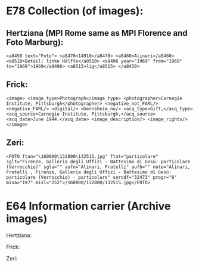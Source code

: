 # E78 Collection (of images):

## Hertziana (MPI Rome same as MPI Florence and Foto Marburg):
`<a8450 text="Foto">
  <a8470>14910</a8470>
  <a8460>Alinari</a8460>
  <a8510>Detail: linke Hälfte</a8510>
  <a8496 year="1969" from="1969" to="1969">1969</a8496>
  <a8515>lig</a8515>
</a8450>`

## Frick:
`<image>
            <image_type>Photograph</image_type>
            <photographer>Carnegie Institute, Pittsburgh</photographer>
            <negative_not_FARL/>
            <negative_FARL/>
            <digital/>
            <Gernsheim_no/>
            <acq_type>Gift,</acq_type>
            <acq_source>Carnegie Institute, Pittsburgh,</acq_source>
            <acq_date>June 1944.</acq_date>
            <image_description/>
            <image_rights/>
</image>`

## Zeri:
`
<FOTO ftan="\160000\132800\132515.jpg"
            ftat="particolare"
            sglt="Firenze, Galleria degli Uffizi - Battesimo di Gesù: particolare (Verrocchio)"
            sgla=""
            aufn="Alinari, Fratelli"
            aufb=""
            note="Alinari, Fratelli , Firenze, Galleria degli Uffizi - Battesimo di Gesù: particolare (Verrocchio) - particolare"
            sercdf="32473"
            progr="8"
            misa="197"
misl="252">/160000/132800/132515.jpg</FOTO>
`
# E64 Information carrier (Archive images)

Hertziana: <a8450/>

Frick: <image/>

Zeri: <FOTO/>
